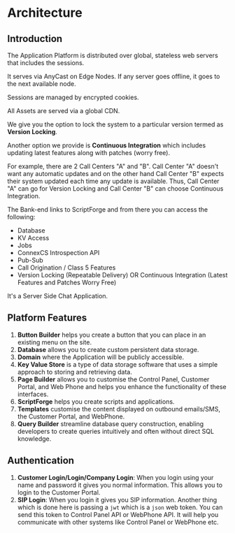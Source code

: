 # Architecture

## Introduction

The Application Platform is distributed over global, stateless web servers that includes the sessions.

It serves via AnyCast on Edge Nodes. If any server goes offline, it goes to the next available node.

Sessions are managed by encrypted cookies.

All Assets are served via a global CDN.

We give you the option to lock the system to a particular version termed as **Version Locking**.

Another option we provide is **Continuous Integration** which includes updating latest features along with patches (worry free).

For example, there are 2 Call Centers "A" and "B". Call Center "A" doesn't want any automatic updates and on the other hand Call Center "B" expects their system updated each time any update is available. Thus, Call Center "A" can go for Version Locking and Call Center "B" can choose Continuous Integration.

The Bank-end links to ScriptForge and from there you can access the following:

* Database
* KV Access
* Jobs
* ConnexCS Introspection API
* Pub-Sub
* Call Origination / Class 5 Features
* Version Locking (Repeatable Delivery) OR Continuous Integration (Latest Features and Patches Worry Free)

It's a Server Side Chat Application.

## Platform Features

1. **Button Builder** helps you create a button that you can place in an existing menu on the site.
2. **Database** allows you to create custom persistent data storage.
3. **Domain** where the Application will be publicly accessible.
4. **Key Value Store** is a type of data storage software that uses a simple approach to storing and retrieving data.
5. **Page Builder** allows you to customise the Control Panel, Customer Portal, and Web Phone and helps you enhance the functionality of these interfaces.
6. **ScriptForge** helps you create scripts and applications.
7. **Templates** customise the content displayed on outbound emails/SMS, the Customer Portal, and WebPhone.
8. **Query Builder** streamline database query construction, enabling developers to create queries intuitively and often without direct SQL knowledge.

## Authentication

1. **Customer Login/Login/Company Login**: When you login using your name and password it gives you normal information. This allows you to login to the Customer Portal.
2. **SIP Login**: When you login it gives you SIP information. Another thing which is done here is passing a `jwt` which is a `json` web token. You can send this token to Control Panel API or WebPhone API. It will help you communicate with other systems like Control Panel or WebPhone etc.
